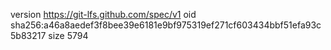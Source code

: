 version https://git-lfs.github.com/spec/v1
oid sha256:a46a8aedef3f8bee39e6181e9bf975319ef271cf603434bbf51efa93c5b83217
size 5794

